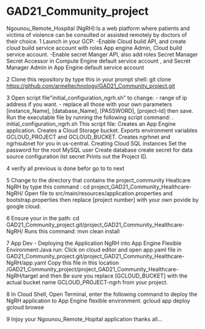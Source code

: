 # GAD21_Community_project
Ngounou_Remote_Hospital (NgRH):Is a web platform where patients and victims of violence can be consulted or assisted remotely by doctors of their choice.
1 Launch in your GCP:
    -Enable Cloud build API, and create cloud build service account with roles App engine Admin, Cloud build service account.
    -Enable secret Manger API, also add roles Secret Manager Secret Accessor in Compute Engine default service account , and Secret Manager Admin in App Engine default service account
    

2 Clone this repository by type this in your prompt shell: 
	git clone https://github.com/armeltechnology/GAD21_Community_project.git 

3 Open script file"initial_configuration_ngrh.sh" to change:
    - range of ip address if you want. 
    - replace all those with your own parameters [instance_Name], [database_Name], [PASSWORD], [project-Id]
	then save.
	Run the executable file by running the following script command: . initial_configuration_ngrh.sh
		This script file: 
			Creates an App Engine application. 
			Creates a Cloud Storage bucket. 
			Exports environment variables GCLOUD_PROJECT and GCLOUD_BUCKET. 
			Creates ngrhnet and ngrhsubnet for you in us-central. 
            Creating Cloud SQL instances
            Set the password for the root  MySQL user 
            Create database
            create secret for data source configuration
            list secret
			Prints out the Project ID. 

4 verify all previous is done befor go to to next

5 Change to the directory that contains the project_community Healtcare NgRH by type this command : 
	cd project_GAD21_Community_Healthcare-NgRH/
	Open file to src/main/resources/application.properties and bootstrap.properties  then replace [project number] with your own povide by google cloud. 

6 Ensure your in the path: cd GAD21_Community_project.git/project_GAD21_Community_Healthcare-NgRH/ 
	Runs this command: 
		 mvn clean install 

7 App Dev - Deploying the Application NgRH into App Engine Flexible Environment:Java run: 
	Click on cloud editor and open app.yaml file in GAD21_Community_project.git/project_GAD21_Community_Healthcare-NgRH/app.yaml
	Copy this file in this location /GAD21_Community_project/project_GAD21_Community_Healthcare-NgRH/target
	and then Be sure you replace [GCLOUD_BUCKET] with the actual bucket name GCLOUD_PROJECT-ngrh from your project.
 
8 In Cloud Shell, Open Terminal, enter the following command to deploy the NgRH application to App Engine flexible environment. 
	gcloud app deploy 
	gcloud browse 

9 Injoy your Ngounou_Remote_Hopital application thanks all...
